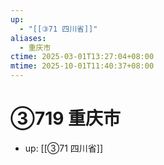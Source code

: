 ```yaml
---
up:
  - "[[③71 四川省]]"
aliases:
  - 重庆市
ctime: 2025-03-01T13:27:04+08:00
mtime: 2025-10-01T11:40:37+08:00
---
```


# ③719 重庆市

- up: [[③71 四川省]]
